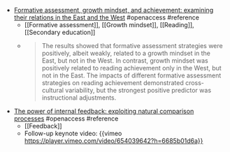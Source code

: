 - [Formative assessment, growth mindset, and achievement: examining their relations in the East and the West](https://www.tandfonline.com/doi/full/10.1080/0969594X.2021.1988510) #openaccess #reference
	- [[Formative assessment]], [[Growth mindset]], [[Reading]], [[Secondary education]]
	- >The results showed that formative assessment strategies were positively, albeit weakly, related to a growth mindset in the East, but not in the West. In contrast, growth mindset was positively related to reading achievement only in the West, but not in the East. The impacts of different formative assessment strategies on reading achievement demonstrated cross-cultural variability, but the strongest positive predictor was instructional adjustments.
- [The power of internal feedback: exploiting natural comparison processes](https://www.tandfonline.com/doi/full/10.1080/02602938.2020.1823314) #openaccess #reference
	- [[Feedback]]
	- Follow-up keynote video: {{vimeo https://player.vimeo.com/video/654039642?h=6685b01d6a}}